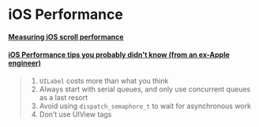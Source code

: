 # iOS Performance

#### [Measuring iOS scroll performance](http://thisiskyle.me/posts/measuring-ios-scroll-performance-is-tough-use-this-to-make-it-simple-and-automated.html)

#### [iOS Performance tips you probably didn't know (from an ex-Apple engineer)](https://www.fadel.io/blog/posts/ios-performance-tips-you-probably-didnt-know/)

> 1. `UILabel` costs more than what you think
> 1. Always start with serial queues, and only use concurrent queues as a last resort
> 1. Avoid using `dispatch_semaphore_t` to wait for asynchronous work
> 1. Don’t use UIView tags
